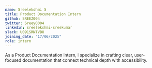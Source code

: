 ```yaml
---
name: Sreelekshmi S
title: Product Documentation Intern
github: SREEZ004
twitter: Sreey0004
linkedin: sreelekshmi-sreekumar
slack: U091SRNTVB8
joining_date: "17/06/2025"
role: intern 
---
```


As a Product Documentation Intern, I specialize in crafting clear, user-focused documentation that connect technical depth with accessibility.

